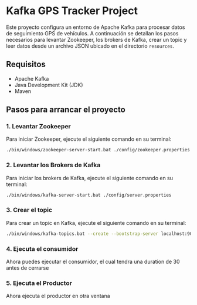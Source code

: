 # Kafka GPS Tracker Project

Este proyecto configura un entorno de Apache Kafka para procesar datos de seguimiento GPS de vehículos. A continuación se detallan los pasos necesarios para levantar Zookeeper, los brokers de Kafka, crear un topic y leer datos desde un archivo JSON ubicado en el directorio `resources`.

## Requisitos

- Apache Kafka
- Java Development Kit (JDK)
- Maven

## Pasos para arrancar el proyecto

### 1. Levantar Zookeeper

Para iniciar Zookeeper, ejecute el siguiente comando en su terminal:

```bash
./bin/windows/zookeeper-server-start.bat ./config/zookeeper.properties
```

### 2. Levantar los Brokers de Kafka

Para iniciar los brokers de Kafka, ejecute el siguiente comando en su terminal:

```bash
./bin/windows/kafka-server-start.bat ./config/server.properties
```


### 3. Crear el topic

Para crear un topic en Kafka, ejecute el siguiente comando en su terminal:

```bash
./bin/windows/kafka-topics.bat --create --bootstrap-server localhost:9092 --replication-factor 1 --partitions 2 --topic GPSTracker
```

### 4. Ejecuta el consumidor

Ahora puedes ejecutar el consumidor, el cual tendra una duration de 30 antes de cerrarse

### 5. Ejecuta el Productor

Ahora ejecuta el productor en otra ventana